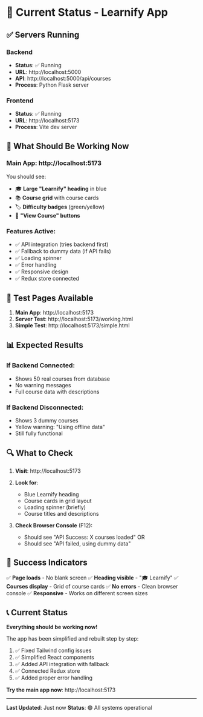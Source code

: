 # 🚀 Current Status - Learnify App

## ✅ Servers Running

### Backend
- **Status**: ✅ Running
- **URL**: http://localhost:5000
- **API**: http://localhost:5000/api/courses
- **Process**: Python Flask server

### Frontend  
- **Status**: ✅ Running
- **URL**: http://localhost:5173
- **Process**: Vite dev server

## 🎯 What Should Be Working Now

### Main App: http://localhost:5173
You should see:
- 🎓 **Large "Learnify" heading** in blue
- 📚 **Course grid** with course cards
- 🏷️ **Difficulty badges** (green/yellow)
- 🔘 **"View Course" buttons**

### Features Active:
- ✅ API integration (tries backend first)
- ✅ Fallback to dummy data (if API fails)
- ✅ Loading spinner
- ✅ Error handling
- ✅ Responsive design
- ✅ Redux store connected

## 🧪 Test Pages Available

1. **Main App**: http://localhost:5173
2. **Server Test**: http://localhost:5173/working.html
3. **Simple Test**: http://localhost:5173/simple.html

## 📊 Expected Results

### If Backend Connected:
- Shows 50 real courses from database
- No warning messages
- Full course data with descriptions

### If Backend Disconnected:
- Shows 3 dummy courses
- Yellow warning: "Using offline data"
- Still fully functional

## 🔍 What to Check

1. **Visit**: http://localhost:5173
2. **Look for**:
   - Blue Learnify heading
   - Course cards in grid layout
   - Loading spinner (briefly)
   - Course titles and descriptions

3. **Check Browser Console** (F12):
   - Should see "API Success: X courses loaded" OR
   - Should see "API failed, using dummy data"

## 🎉 Success Indicators

✅ **Page loads** - No blank screen
✅ **Heading visible** - "🎓 Learnify" 
✅ **Courses display** - Grid of course cards
✅ **No errors** - Clean browser console
✅ **Responsive** - Works on different screen sizes

## 📞 Current Status

**Everything should be working now!**

The app has been simplified and rebuilt step by step:
1. ✅ Fixed Tailwind config issues
2. ✅ Simplified React components  
3. ✅ Added API integration with fallback
4. ✅ Connected Redux store
5. ✅ Added proper error handling

**Try the main app now**: http://localhost:5173

---

**Last Updated**: Just now
**Status**: 🟢 All systems operational
